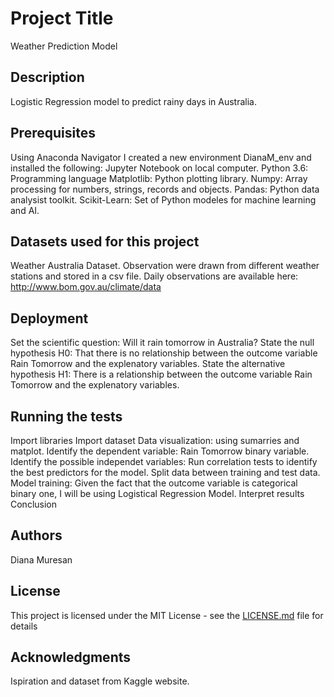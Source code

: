 # Project Title
Weather Prediction Model
 
## Description
Logistic Regression model to predict rainy days in Australia.

## Prerequisites
Using Anaconda Navigator I created a new environment DianaM_env and installed the following:
Jupyter Notebook on local computer.
Python 3.6: Programming language
Matplotlib: Python plotting library. 
Numpy: Array processing for numbers, strings, records and objects. 
Pandas: Python data analysist toolkit.
Scikit-Learn: Set of Python modeles for machine learning and AI.

## Datasets used for this project
Weather Australia Dataset. Observation were drawn from different weather stations and stored in a csv file. 
Daily observations are available here: http://www.bom.gov.au/climate/data

## Deployment
Set the scientific question: Will it rain tomorrow in Australia?
State the null hypothesis H0: That there is no relationship between the outcome variable Rain Tomorrow and the explenatory variables. 
State the alternative hypothesis H1: There is a relationship between the outcome variable Rain Tomorrow and the explenatory variables. 

## Running the tests
Import libraries
Import dataset
Data visualization: using sumarries and matplot.
Identify the dependent variable: Rain Tomorrow binary variable.
Identify the possible independet variables: 
Run correlation tests to identify the best predictors for the model.
Split data between training and test data. 
Model training: Given the fact that the outcome variable is categorical binary one, I will be using Logistical Regression Model. 
Interpret results
Conclusion 

## Authors
Diana Muresan

## License
This project is licensed under the MIT License - see the [LICENSE.md](LICENSE.md) file for details

## Acknowledgments
Ispiration and dataset from Kaggle website.
